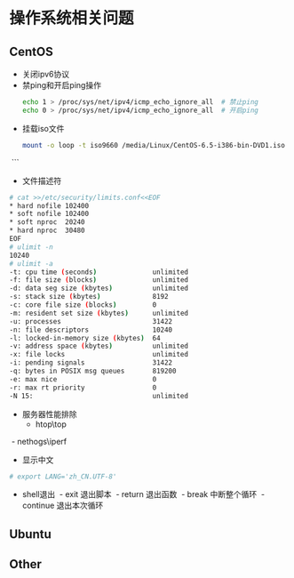 # 操作系统相关问题
## CentOS
- 关闭ipv6协议
- 禁ping和开启ping操作
  ``` bash 
  echo 1 > /proc/sys/net/ipv4/icmp_echo_ignore_all  # 禁止ping
  echo 0 > /proc/sys/net/ipv4/icmp_echo_ignore_all  # 开启ping
  ```
- 挂载iso文件
  ``` bash
  mount -o loop -t iso9660 /media/Linux/CentOS-6.5-i386-bin-DVD1.iso /mnt
  ```
- 文件描述符
``` bash
# cat >>/etc/security/limits.conf<<EOF
* hard nofile 102400   
* soft nofile 102400
* soft nproc  20240
* hard nproc  30480
EOF
# ulimit -n
10240
# ulimit -a
-t: cpu time (seconds)              unlimited
-f: file size (blocks)              unlimited
-d: data seg size (kbytes)          unlimited
-s: stack size (kbytes)             8192
-c: core file size (blocks)         0
-m: resident set size (kbytes)      unlimited
-u: processes                       31422
-n: file descriptors                10240
-l: locked-in-memory size (kbytes)  64
-v: address space (kbytes)          unlimited
-x: file locks                      unlimited
-i: pending signals                 31422
-q: bytes in POSIX msg queues       819200
-e: max nice                        0
-r: max rt priority                 0
-N 15:                              unlimited
```
- 服务器性能排除
  
  - htop\top
  
  - nethogs\iperf
- 显示中文
``` bash
# export LANG='zh_CN.UTF-8'
```
- shell退出
  - exit 退出脚本
  - return 退出函数
  - break 中断整个循环
  - continue 退出本次循环
## Ubuntu

## Other
